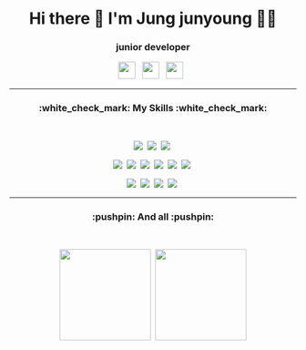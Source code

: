 

<h1 align='center'>
  Hi there 👋 I'm Jung junyoung 👨‍💻
</h1>

<h3 align="center">junior developer</h3>

<p align='center'>
  
  <a href="https://9327144.tistory.com/">
<img src="https://img.shields.io/badge/Blog -green?style=flat-square&logo=simpleicons에서_아이콘이름&logoColor=white" height="30"/></a>&nbsp;&nbsp;
  
   <a href="https://github.com/jjy0918/Resume">
<img src="https://img.shields.io/badge/Resume -gray?style=flat-square&logo=simpleicons에서_아이콘이름&logoColor=white" height="30"/></a>&nbsp;&nbsp;

 <a href="https://github.com/jjy0918/Resume/blob/main/Portfolio.pdf">
<img src="https://img.shields.io/badge/Portfolio -blue?style=flat-square&logo=simpleicons에서_아이콘이름&logoColor=white" height="30"/></a>&nbsp;&nbsp;

</p>
<hr>

<h3 align="center">:white_check_mark: My Skills :white_check_mark:</h3>
<br>
<p align='center'>
  <img src="https://img.shields.io/badge/Java-ED8B00?style=for-the-badge&logo=java&logoColor=white" />&nbsp;
  <img src="https://img.shields.io/badge/C%23-239120?style=for-the-badge&logo=c-sharp&logoColor=white" />&nbsp;
  <img src="https://img.shields.io/badge/C%2B%2B-00599C?style=for-the-badge&logo=c%2B%2B&logoColor=white" />&nbsp;
</p>

<p align='center'>
  <img src="https://img.shields.io/badge/MySQL-00000F?style=for-the-badge&logo=mysql&logoColor=white"  />&nbsp;
  <img src="https://img.shields.io/badge/.NET-512BD4?style=for-the-badge&logo=dotnet&logoColor=white" />&nbsp;
  <img src="https://img.shields.io/badge/Vue.js-35495E?style=for-the-badge&logo=vuedotjs&logoColor=4FC08D" />&nbsp;
  <img src="https://img.shields.io/badge/Bootstrap-563D7C?style=for-the-badge&logo=bootstrap&logoColor=white" />&nbsp;
  <img src="https://img.shields.io/badge/Spring-6DB33F?style=for-the-badge&logo=spring&logoColor=white" />&nbsp;
  <img src="https://img.shields.io/badge/Unity-100000?style=for-the-badge&logo=unity&logoColor=white" />&nbsp;
</p>

<p align='center'>
  <img src="https://img.shields.io/badge/Windows-0078D6?style=for-the-badge&logo=windows&logoColor=white" />&nbsp;
   <img src="https://img.shields.io/badge/Linux-FCC624?style=for-the-badge&logo=linux&logoColor=black" />&nbsp;
   <img src="https://img.shields.io/badge/Visual_Studio-5C2D91?style=for-the-badge&logo=visual%20studio&logoColor=white" />&nbsp;
   <img src="https://img.shields.io/badge/Eclipse-2C2255?style=for-the-badge&logo=eclipse&logoColor=white" />&nbsp;
</p>

<hr>

 <h3 align="center"> :pushpin: And all :pushpin: </h3>
 <br>
<p align='center'>
<img src="http://mazassumnida.wtf/api/v2/generate_badge?boj=ju0918" height="160">&nbsp
<img src="https://github-readme-stats.vercel.app/api/top-langs/?username=jjy0918&layout=compact" height="160">
</p>
